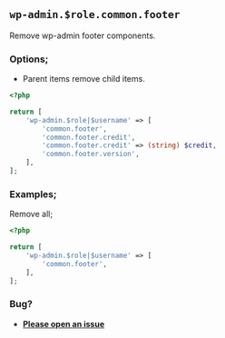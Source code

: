 ## `wp-admin.$role.common.footer`

Remove wp-admin footer components.

### Options;

* Parent items remove child items. 

```php
<?php

return [
    'wp-admin.$role|$username' => [
        'common.footer',
        'common.footer.credit',
        'common.footer.credit' => (string) $credit,
        'common.footer.version',
    ],
];
```

### Examples;

Remove all;

```php
<?php

return [
    'wp-admin.$role|$username' => [
        'common.footer',
    ],
];
```

### Bug?

* **[Please open an issue](https://github.com/soberwp/intervention/issues/new?title=[wp-admin.common.footer]&labels=bug&assignees=darrenjacoby)**
